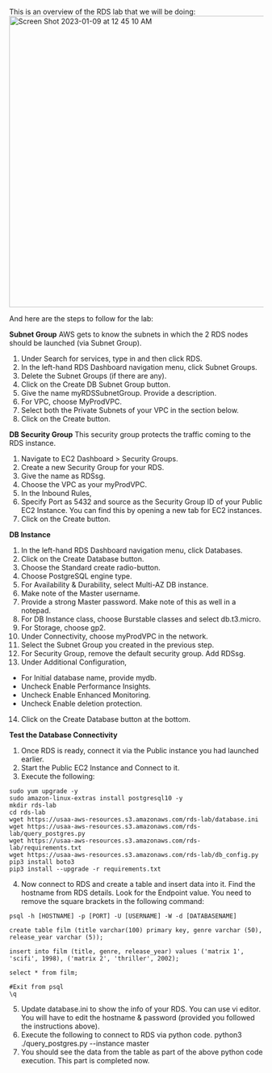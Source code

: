 
This is an overview of the RDS lab that we will be doing:
<img width="576" alt="Screen Shot 2023-01-09 at 12 45 10 AM" src="https://user-images.githubusercontent.com/25653204/211247227-7a4b1d47-8506-4343-be4e-6e07fae88153.png">

And here are the steps to follow for the lab:

**Subnet Group**
AWS gets to know the subnets in which the 2 RDS nodes should be launched (via Subnet Group). 
1. Under Search for services, type in and then click RDS.
1. In the left-hand RDS Dashboard navigation menu, click Subnet Groups.
1. Delete the Subnet Groups (if there are any). 
1. Click on the Create DB Subnet Group button. 
1. Give the name myRDSSubnetGroup. Provide a description.
1. For VPC, choose MyProdVPC.
1. Select both the Private Subnets of your VPC in the section below. 
1. Click on the Create button. 

**DB Security Group**
This security group protects the traffic coming to the RDS instance.
1. Navigate to EC2 Dashboard > Security Groups. 
1. Create a new Security Group for your RDS.
1. Give the name as RDSsg.
1. Choose the VPC as your myProdVPC. 
1. In the Inbound Rules, 
1. Specify Port as 5432 and source as the Security Group ID of your Public EC2 Instance. You can find this by opening a new tab for EC2 instances.
1. Click on the Create button. 

**DB Instance**
1. In the left-hand RDS Dashboard navigation menu, click Databases.
1. Click on the Create Database button. 
1. Choose the Standard create radio-button.
1. Choose PostgreSQL engine type.
1. For Availability & Durability, select Multi-AZ DB instance.
1. Make note of the Master username. 
1. Provide a strong Master password. Make note of this as well in a notepad. 
1. For DB Instance class, choose Burstable classes and select db.t3.micro. 
1. For Storage, choose gp2. 
1. Under Connectivity, choose myProdVPC in the network. 
1. Select the Subnet Group you created in the previous step. 
1. For Security Group, remove the default security group. Add RDSsg.
1. Under Additional Configuration, 
* For Initial database name, provide mydb.
* Uncheck Enable Performance Insights. 
* Uncheck Enable Enhanced Monitoring. 
* Uncheck Enable deletion protection. 
14. Click on the Create Database button at the bottom. 


**Test the Database Connectivity**
1. Once RDS is ready, connect it via the Public instance you had launched earlier.
1. Start the Public EC2 Instance and Connect to it. 
1. Execute the following:

```console
sudo yum upgrade -y
sudo amazon-linux-extras install postgresql10 -y
mkdir rds-lab
cd rds-lab
wget https://usaa-aws-resources.s3.amazonaws.com/rds-lab/database.ini
wget https://usaa-aws-resources.s3.amazonaws.com/rds-lab/query_postgres.py
wget https://usaa-aws-resources.s3.amazonaws.com/rds-lab/requirements.txt 
wget https://usaa-aws-resources.s3.amazonaws.com/rds-lab/db_config.py 
pip3 install boto3 
pip3 install --upgrade -r requirements.txt
```

4. Now connect to RDS and create a table and insert data into it. Find the hostname from RDS details. Look for the Endpoint value.  You need to remove the square brackets in the following command:

```console
psql -h [HOSTNAME] -p [PORT] -U [USERNAME] -W -d [DATABASENAME]

create table film (title varchar(100) primary key, genre varchar (50), release_year varchar (5));

insert into film (title, genre, release_year) values ('matrix 1', 'scifi', 1998), ('matrix 2', 'thriller', 2002);

select * from film;

#Exit from psql 
\q
```

5. Update database.ini to show the info of your RDS. You can use vi editor. You will have to edit the hostname & password (provided you followed the instructions above). 
6. Execute the following to connect to RDS via python code. 
python3 ./query_postgres.py --instance master 
7. You should see the data from the table as part of the above python code execution. This part is completed now. 





